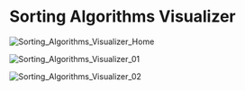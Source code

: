 # Sorting Algorithms Visualizer


![Sorting_Algorithms_Visualizer_Home](https://user-images.githubusercontent.com/66073097/101107898-9fc82e00-35d3-11eb-806e-d2f83497bf4a.JPG)

![Sorting_Algorithms_Visualizer_01](https://user-images.githubusercontent.com/66073097/101107973-cdad7280-35d3-11eb-83d8-62689eeb8450.JPG)

![Sorting_Algorithms_Visualizer_02](https://user-images.githubusercontent.com/66073097/101107991-d9009e00-35d3-11eb-9732-6a8bee537f2b.JPG)

